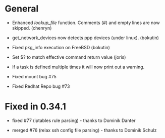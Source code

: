 General
=======

-   Enhanced *lookup\_file* function. Comments (\#) and empty lines are now skipped. (chenryn)

-   get\_network\_devices now detects ppp devices (under linux). (bokutin)

-   Fixed pkg\_info execution on FreeBSD (bokutin)

-   Set $? to match effective command return value (joris)

-   If a task is defined multiple times it will now print out a warning.

-   Fixed mount bug \#75

-   Fixed Redhat Repo bug \#73

Fixed in 0.34.1
===============

-   fixed \#77 (iptables rule parsing) - thanks to Dominik Danter

-   merged \#76 (relax ssh config file parsing) - thanks to Dominik Schulz


